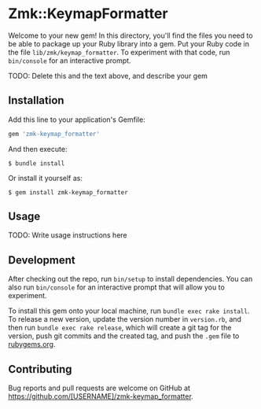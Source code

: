 # Zmk::KeymapFormatter

Welcome to your new gem! In this directory, you'll find the files you need to be able to package up your Ruby library into a gem. Put your Ruby code in the file `lib/zmk/keymap_formatter`. To experiment with that code, run `bin/console` for an interactive prompt.

TODO: Delete this and the text above, and describe your gem

## Installation

Add this line to your application's Gemfile:

```ruby
gem 'zmk-keymap_formatter'
```

And then execute:

    $ bundle install

Or install it yourself as:

    $ gem install zmk-keymap_formatter

## Usage

TODO: Write usage instructions here

## Development

After checking out the repo, run `bin/setup` to install dependencies. You can also run `bin/console` for an interactive prompt that will allow you to experiment.

To install this gem onto your local machine, run `bundle exec rake install`. To release a new version, update the version number in `version.rb`, and then run `bundle exec rake release`, which will create a git tag for the version, push git commits and the created tag, and push the `.gem` file to [rubygems.org](https://rubygems.org).

## Contributing

Bug reports and pull requests are welcome on GitHub at https://github.com/[USERNAME]/zmk-keymap_formatter.
